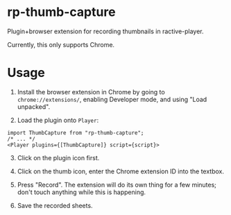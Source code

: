 # rp-thumb-capture
Plugin+browser extension for recording thumbnails in ractive-player.

Currently, this only supports Chrome.

# Usage

1. Install the browser extension in Chrome by going to `chrome://extensions/`, enabling Developer mode, and using "Load unpacked".

2. Load the plugin onto `Player`:
```tsx
import ThumbCapture from "rp-thumb-capture";
/* ... */
<Player plugins={[ThumbCapture]} script={script}>
```

3. Click on the plugin icon first.

4. Click on the thumb icon, enter the Chrome extension ID into the textbox.

5. Press "Record". The extension will do its own thing for a few minutes; don't touch anything while this is happening.

6. Save the recorded sheets.
